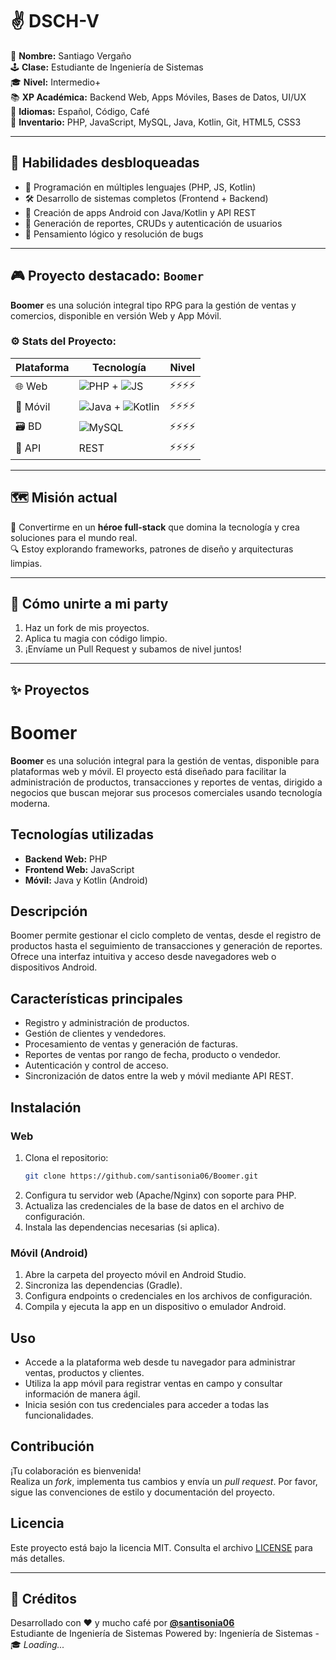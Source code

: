 
# ✌️ DSCH-V

🧠 **Nombre:** Santiago Vergaño  
🕹️ **Clase:** Estudiante de Ingeniería de Sistemas  
🎓 **Nivel:** Intermedio+  
📚 **XP Académica:** Backend Web, Apps Móviles, Bases de Datos, UI/UX  
💬 **Idiomas:** Español, Código, Café  
💾 **Inventario:** PHP, JavaScript, MySQL, Java, Kotlin, Git, HTML5, CSS3  

---

## 🧱 Habilidades desbloqueadas

- 🔧 Programación en múltiples lenguajes (PHP, JS, Kotlin)
- 🛠️ Desarrollo de sistemas completos (Frontend + Backend)
- 📱 Creación de apps Android con Java/Kotlin y API REST
- 🧾 Generación de reportes, CRUDs y autenticación de usuarios
- 🧠 Pensamiento lógico y resolución de bugs

---

## 🎮 Proyecto destacado: `Boomer`

**Boomer** es una solución integral tipo RPG para la gestión de ventas y comercios, disponible en versión Web y App Móvil.

### ⚙️ Stats del Proyecto:

| Plataforma | Tecnología     | Nivel  |
|------------|----------------|--------|
| 🌐 Web     | ![PHP](https://img.shields.io/badge/PHP-777BB4?style=flat&logo=php&logoColor=white) + ![JS](https://img.shields.io/badge/JavaScript-F7DF1E?style=flat&logo=javascript&logoColor=black) | ⚡⚡⚡⚡ |
| 📱 Móvil   | ![Java](https://img.shields.io/badge/Java-ED8B00?style=flat&logo=java&logoColor=white) + ![Kotlin](https://img.shields.io/badge/Kotlin-0095D5?style=flat&logo=kotlin&logoColor=white) | ⚡⚡⚡⚡ |
| 🗃️ BD     | ![MySQL](https://img.shields.io/badge/MySQL-4479A1?style=flat&logo=mysql&logoColor=white) | ⚡⚡⚡⚡ |
| 🔗 API    | REST            | ⚡⚡⚡⚡ |

---

## 🗺️ Misión actual

🌟 Convertirme en un **héroe full-stack** que domina la tecnología y crea soluciones para el mundo real.  
🔍 Estoy explorando frameworks, patrones de diseño y arquitecturas limpias.

---

## 🚀 Cómo unirte a mi party

1. Haz un fork de mis proyectos.
2. Aplica tu magia con código limpio.
3. ¡Envíame un Pull Request y subamos de nivel juntos!

---
## ✨ Proyectos

# Boomer

**Boomer** es una solución integral para la gestión de ventas, disponible para plataformas web y móvil. El proyecto está diseñado para facilitar la administración de productos, transacciones y reportes de ventas, dirigido a negocios que buscan mejorar sus procesos comerciales usando tecnología moderna.

## Tecnologías utilizadas

- **Backend Web:** PHP
- **Frontend Web:** JavaScript
- **Móvil:** Java y Kotlin (Android)

## Descripción

Boomer permite gestionar el ciclo completo de ventas, desde el registro de productos hasta el seguimiento de transacciones y generación de reportes. Ofrece una interfaz intuitiva y acceso desde navegadores web o dispositivos Android.

## Características principales

- Registro y administración de productos.
- Gestión de clientes y vendedores.
- Procesamiento de ventas y generación de facturas.
- Reportes de ventas por rango de fecha, producto o vendedor.
- Autenticación y control de acceso.
- Sincronización de datos entre la web y móvil mediante API REST.

## Instalación

### Web

1. Clona el repositorio:
    ```bash
    git clone https://github.com/santisonia06/Boomer.git
    ```
2. Configura tu servidor web (Apache/Nginx) con soporte para PHP.
3. Actualiza las credenciales de la base de datos en el archivo de configuración.
4. Instala las dependencias necesarias (si aplica).

### Móvil (Android)

1. Abre la carpeta del proyecto móvil en Android Studio.
2. Sincroniza las dependencias (Gradle).
3. Configura endpoints o credenciales en los archivos de configuración.
4. Compila y ejecuta la app en un dispositivo o emulador Android.

## Uso

- Accede a la plataforma web desde tu navegador para administrar ventas, productos y clientes.
- Utiliza la app móvil para registrar ventas en campo y consultar información de manera ágil.
- Inicia sesión con tus credenciales para acceder a todas las funcionalidades.

## Contribución

¡Tu colaboración es bienvenida!  
Realiza un _fork_, implementa tus cambios y envía un _pull request_. Por favor, sigue las convenciones de estilo y documentación del proyecto.

## Licencia

Este proyecto está bajo la licencia MIT. Consulta el archivo [LICENSE](LICENSE) para más detalles.

---

## 👾 Créditos

Desarrollado con ❤️ y mucho café por **[@santisonia06](https://github.com/santisonia06)**  
Estudiante de Ingeniería de Sistemas
Powered by: Ingeniería de Sistemas - 🎓 *Loading...*

